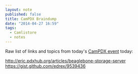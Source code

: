 ```yaml
---
layout: note
published: false
title: CamPDX Braindump
date: "2014-04-27 16:59"
tags: 
  - Camlistore
  - notes
---
```


Raw list of links and topics from today's [CamPDX event](http://calagator.org/events/1250466065) today:

http://eric.pdxhub.org/articles/beaglebone-storage-server
https://gist.github.com/edrex/9539436
